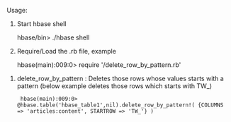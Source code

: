 Usage:

1) Start hbase shell

    hbase/bin> ./hbase shell

2) Require/Load the .rb file, example

    hbase(main):009:0> require '<path>/delete_row_by_pattern.rb'


1. delete_row_by_pattern :
	Deletes those rows whose values starts with a pattern  (below example deletes those rows which starts with TW_)
	 
        hbase(main):009:0> @hbase.table('hbase_table1',nil).delete_row_by_pattern!( {COLUMNS => 'articles:content', STARTROW => 'TW_'} )
            
